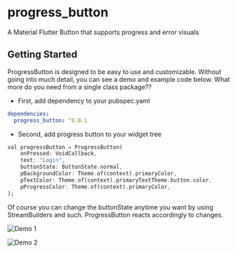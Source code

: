 # progress_button

A Material Flutter Button that supports progress and error visuals

## Getting Started

ProgressButton is designed to be easy to use and customizable. Without going into much detail, you can see a demo and example code below. What more do you need from a single class package??

- First, add dependency to your pubspec.yaml
```yaml
dependencies:
  progress_button: ^0.0.1
```

- Second, add progress button to your widget tree
```dart
val progressButton = ProgressButton(
    onPressed: VoidCallback,
    text: "Login",
    buttonState: ButtonState.normal,
    pBackgroundColor: Theme.of(context).primaryColor,
    pTextColor: Theme.of(context).primaryTextTheme.button.color,
    pProgressColor: Theme.of(context).primaryColor,
);
```

Of course you can change the buttonState anytime you want by using StreamBuilders and such. ProgressButton reacts accordingly to changes.

![Demo 1](/demo1.gif?raw=true)

![Demo 2](/demo2.gif?raw=true)